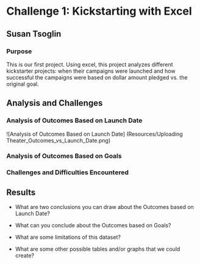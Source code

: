 # Challenge 1: Kickstarting with Excel

## Susan Tsoglin

### Purpose
This is our first project. Using excel, this project analyzes different kickstarter projects: when their campaigns were launched and how successful the campaigns were based on dollar amount pledged vs. the original goal.

## Analysis and Challenges

### Analysis of Outcomes Based on Launch Date
![Analysis of Outcomes Based on Launch Date] (Resources/Uploading Theater_Outcomes_vs_Launch_Date.png)

### Analysis of Outcomes Based on Goals

### Challenges and Difficulties Encountered


## Results

- What are two conclusions you can draw about the Outcomes based on Launch Date?

- What can you conclude about the Outcomes based on Goals?

- What are some limitations of this dataset?

- What are some other possible tables and/or graphs that we could create?
	

